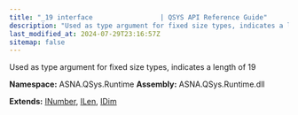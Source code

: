 ```yaml
---
title: "_19 interface                 | QSYS API Reference Guide"
description: "Used as type argument for fixed size types, indicates a length of 19  "
last_modified_at: 2024-07-29T23:16:57Z
sitemap: false
---
```


Used as type argument for fixed size types, indicates a length of 19 

**Namespace:** ASNA.QSys.Runtime
**Assembly:** ASNA.QSys.Runtime.dll

**Extends:** [INumber](/reference/runtime/qsys-runtime/i-number.html), [ILen](/reference/runtime/qsys-runtime/i-len.html), [IDim](/reference/runtime/qsys-runtime/i-dim.html)
<br>
<br>
